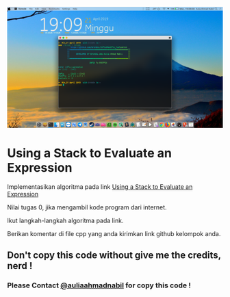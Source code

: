![ScreenShot](https://raw.githubusercontent.com/BrondoL/Infix2Postfix_Evaluation/master/ScreenShot/SS.png)

# Using a Stack to Evaluate an Expression

Implementasikan algoritma pada link [Using a Stack to Evaluate an Expression](https://github.com/BrondoL/Infix2Postfix_Evaluation/blob/master/Algorithm.md)

Nilai tugas 0, jika mengambil kode program dari internet.

Ikut langkah-langkah algoritma pada link.

Berikan komentar di file cpp yang anda kirimkan link github kelompok anda.


## Don't copy this code without give me the credits, nerd !

### Please Contact [@auliaahmadnabil](https://www.instagram.com/auliaahmadnabil/) for copy this code !
